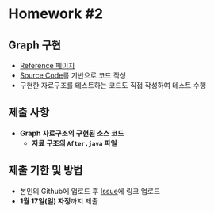 # Homework #2

## Graph 구현

- [Reference 페이지](https://github.com/ai-creatv/algorithm_jbd1/tree/master/3_DataStructures/3_8_Graphs)
- [Source Code](https://github.com/ai-creatv/algorithm_jbd1/blob/master/3_DataStructures/3_8_Graphs/src/After.java)를 기반으로 코드 작성
- 구현한 자료구조를 테스트하는 코드도 직접 작성하여 테스트 수행

## 제출 사항

- **Graph 자료구조의 구현된 소스 코드**
  - **자료 구조의 `After.java` 파일**

## 제출 기한 및 방법

- 본인의 Github에 업로드 후 [Issue](https://github.com/ai-creatv/algorithm_jbd1/issues)에 링크 업로드
- **1월 17일(일) 자정**까지 제출
